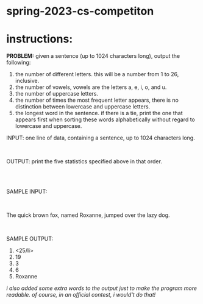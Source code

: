 # spring-2023-cs-competiton
<h1>instructions:</h1>
<b>PROBLEM:</b> given a sentence (up to 1024 characters long), output the following:
<ol>
  <li>the number of different letters. this will be a number from 1 to 26, inclusive.</li>
  <li>the number of vowels, vowels are the letters a, e, i, o, and u.</li>
  <li>the number of uppercase letters.</li>
  <li>the number of times the most frequent letter appears, there is no distinction between lowercase and uppercase letters.</li>
  <li>the longest word in the sentence. if there is a tie, print the one that appears first when sorting these words alphabetically without regard to lowercase and uppercase.</li>
</ol>
<p>INPUT: one line of data, containing a sentence, up to 1024 characters long.</p><br>
<p>OUTPUT: print the five statistics specified above in that order.</p><br>
<br>
<p>SAMPLE INPUT:</p><br>
<p>The quick brown fox, named Roxanne, jumped over the lazy dog.</p><br>
<p>SAMPLE OUTPUT:</p>
<ol>
  <li><25/li>
  <li>19</li>
  <li>3</li>
  <li>6</li>
  <li>Roxanne</li>
</ol>
<em>i also added some extra words to the output just to make the program more readable. of course, in an official contest, i would't do that!</em>
